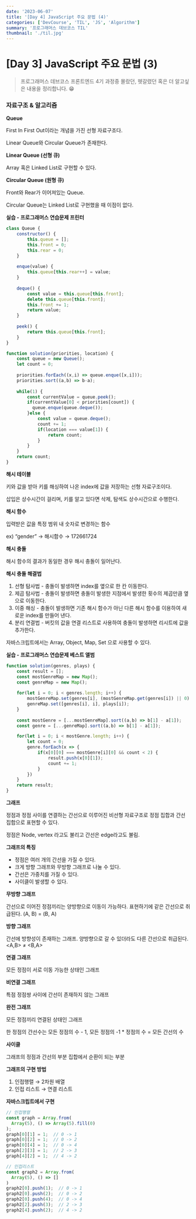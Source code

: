 ```yaml
---
date: '2023-06-07'
title: '[Day 4] JavaScript 주요 문법 (4)'
categories: ['DevCourse', 'TIL', 'JS', 'Algorithm']
summary: '프로그래머스 데브코스 TIL'
thumbnail: './til.jpg'
---
```

# [Day 3] JavaScript 주요 문법 (3)
> 프로그래머스 데브코스 프론트엔드 4기 과정중 몰랐던, 헷갈렸던 혹은 더 알고싶은 내용을 정리합니다. 😁
### 자료구조 & 알고리즘

**Queue**

First In First Out이라는 개념을 가진 선형 자료구조다.

Linear Queue와 Circular Queue가 존재한다.

**Linear Queue (선형 큐)**

Array 혹은 Linked List로 구현할 수 있다.

**Circular Queue (원형 큐)**

Front와 Rear가 이어져있는 Queue.

Circular Queue는 Linked List로 구현했을 때 이점이 없다.

**실습 - 프로그래머스 연습문제 프린터**

```js
class Queue {
    constructor() {
        this.queue = [];
        this.front = 0;
        this.rear = 0;
    }
    
    enque(value) {
        this.queue[this.rear++] = value;
    }
    
    deque() {
        const value = this.queue[this.front];
        delete this.queue[this.front];
        this.front += 1;
        return value;
    }
    
    peek() {
        return this.queue[this.front];
    }
}

function solution(priorities, location) {
    const queue = new Queue();
    let count = 0;
    
    priorities.forEach((x,i) => queue.enque([x,i]));
    priorities.sort((a,b) => b-a);
    
    while(1) {
        const currentValue = queue.peek();
        if(currentValue[0] < priorities[count]) {
          queue.enque(queue.deque());
        }else {
            const value = queue.deque();
            count += 1;
            if(location === value[1]) {
                return count;
            }
        }
    }
    return count;
}
```

**해시 테이블**

키와 값을 받아 키를 해싱하여 나온 index에 값을 저장하는 선형 자료구조이다.

삽입은 상수시간이 걸리며, 키를 알고 있다면 삭제, 탐색도 상수시간으로 수행한다.

**해시 함수**

입력받은 값을 특정 범위 내 숫자로 변경하는 함수

ex) “gender” → 해시함수 → 172661724

**해시 충돌**

해시 함수의 결과가 동일한 경우 해시 충돌이 일어난다.

**해시 충돌 해결법**

1. 선형 탐사법 - 충돌이 발생하면 index를 옆으로 한 칸 이동한다.
2. 제곱 탐사법 - 충돌이 발생하면 충돌이 발생한 지점에서 발생한 횟수의 제곱만큼 옆으로 이동한다. 
3. 이중 해싱 - 충돌이 발생하면 기존 해시 함수가 아닌 다른 해시 함수를 이용하여 새로운 index를 만들어 낸다.
4. 분리 연결법 - 버킷의 값을 연결 리스트로 사용하여 충돌이 발생하면 리시트에 값을 추가한다.

자바스크립트에서는 Array, Object, Map, Set 으로 사용할 수 있다.

**실습 - 프로그래머스 연습문제 베스트 앨범**

```js
function solution(genres, plays) {
    const result = [];
    const mostGenreMap = new Map();
    const genreMap = new Map();
    
    for(let i = 0; i < genres.length; i++) {
        mostGenreMap.set(genres[i], (mostGenreMap.get(genres[i]) || 0) + plays[i]);
        genreMap.set([genres[i], i], plays[i]);
    }
    
    const mostGenre = [...mostGenreMap].sort((a,b) => b[1] - a[1]);
    const genre = [...genreMap].sort((a,b) => b[1] - a[1]);

    for(let i = 0; i < mostGenre.length; i++) {
        let count = 0;
        genre.forEach(x => {
            if(x[0][0] === mostGenre[i][0] && count < 2) {
                result.push(x[0][1]);
                count += 1;
            }
        })
    }
    return result;
}
```

**그래프**

정점과 정점 사이를 연결하는 간선으로 이루어진 비선형 자료구조로 정점 집합과 간선 집합으로 표현할 수 있다.

정점은 Node, vertex 라고도 불리고 간선은 edge라고도 불림.

**그래프의 특징**

- 정점은 여러 개의 간선을 가질 수 있다.
- 크게 방향 그래프와 무방향 그래프로 나눌 수 있다.
- 간선은 가중치를 가질 수 있다.
- 사이클이 발생할 수 있다.

**무방향 그래프**

간선으로 이어진 정점끼리는 양방향으로 이동이 가능하다. 표현하기에 같은 간선으로 취급된다. (A, B) = (B, A)

**방향 그래프**

간선에 방향성이 존재하는 그래프. 양방향으로 갈 수 있더라도 다른 간선으로 취급된다.<A,B> ≠ <B,A>

**연결 그래프**

모든 정점이 서로 이동 가능한 상태인 그래프

**비연결 그래프**

특점 정점쌍 사이에 간선이 존재하지 않는 그래프

**완전 그래프**

모든 정점끼리 연결된 상태인 그래프

한 정점의 간선수는 모든 정점의 수 - 1, 모든 정점의 -1 * 정점의 수 = 모든 간선의 수

**사이클**

그래프의 정점과 간선의 부분 집합에서 순환이 되는 부분

**그래프의 구현 방법**

1. 인접행렬 → 2차원 배열
2. 인접 리스트 → 연결 리스트

**자바스크립트에서 구현**

```js
// 인접행렬
const graph = Array.from(
  Array(5), () => Array(5).fill(0)
);
graph[0][1] = 1;  // 0 -> 1
graph[0][2] = 1;  // 0 -> 2
graph[0][4] = 1;  // 0 -> 4
graph[2][3] = 1;  // 2 -> 3
graph[4][2] = 1;  // 4 -> 2

// 인접리스트
const graph2 = Array.from(
  Array(5), () => []
)
graph2[0].push(1);  // 0 -> 1
graph2[0].push(2);  // 0 -> 2
graph2[0].push(4);  // 0 -> 4
graph2[2].push(3);  // 2 -> 3
graph2[4].push(2);  // 4 -> 2
```